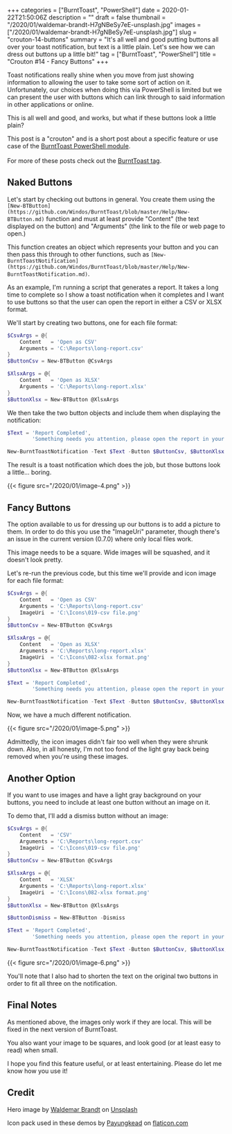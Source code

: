 +++
categories = ["BurntToast", "PowerShell"]
date = 2020-01-22T21:50:06Z
description = ""
draft = false
thumbnail = "/2020/01/waldemar-brandt-H7gNBeSy7eE-unsplash.jpg"
images = ["/2020/01/waldemar-brandt-H7gNBeSy7eE-unsplash.jpg"]
slug = "crouton-14-buttons"
summary = "It's all well and good putting buttons all over your toast notification, but text is a little plain. Let's see how we can dress out buttons up a little bit!"
tag = ["BurntToast", "PowerShell"]
title = "Crouton #14 - Fancy Buttons"
+++


Toast notifications really shine when you move from just showing information to allowing the user to take some sort of action on it. Unfortunately, our choices when doing this via PowerShell is limited but we can present the user with buttons which can link through to said information in other applications or online.

This is all well and good, and works, but what if these buttons look a little plain?

<p class="note">This post is a "crouton" and is a short post about a specific feature or use case of the <a href="https://www.powershellgallery.com/packages/BurntToast" target="_blank">BurntToast PowerShell module</a>.<br /><br />
For more of these posts check out the <a href="__GHOST_URL__/tag/burnttoast/" target="_blank">BurntToast tag</a>.</p>

## Naked Buttons

Let's start by checking out buttons in general. You create them using the `[New-BTButton](https://github.com/Windos/BurntToast/blob/master/Help/New-BTButton.md)` function and must at least provide "Content" (the text displayed on the button) and "Arguments" (the link to the file or web page to open.)

This function creates an object which represents your button and you can then pass this through to other functions, such as `[New-BurntToastNotification](https://github.com/Windos/BurntToast/blob/master/Help/New-BurntToastNotification.md)`.

As an example, I'm running a script that generates a report. It takes a long time to complete so I show a toast notification when it completes and I want to use buttons so that the user can open the report in either a CSV or XLSX format.

We'll start by creating two buttons, one for each file format:

```powershell
$CsvArgs = @{
    Content   = 'Open as CSV'
    Arguments = 'C:\Reports\long-report.csv'
}
$ButtonCsv = New-BTButton @CsvArgs

$XlsxArgs = @{
    Content   = 'Open as XLSX'
    Arguments = 'C:\Reports\long-report.xlsx'
}
$ButtonXlsx = New-BTButton @XlsxArgs
```

We then take the two button objects and include them when displaying the notification:

```powershell
$Text = 'Report Completed',
        'Something needs you attention, please open the report in your desired format.'

New-BurntToastNotification -Text $Text -Button $ButtonCsv, $ButtonXlsx
```

The result is a toast notification which does the job, but those buttons look a little... boring.

{{< figure src="/2020/01/image-4.png" >}}

## Fancy Buttons

The option available to us for dressing up our buttons is to add a picture to them. In order to do this you use the "ImageUri" parameter, though there's an issue in the current version (0.7.0) where only local files work.

This image needs to be a square. Wide images will be squashed, and it doesn't look pretty.

Let's re-run the previous code, but this time we'll provide and icon image for each file format:

```powershell
$CsvArgs = @{
    Content   = 'Open as CSV'
    Arguments = 'C:\Reports\long-report.csv'
    ImageUri  = 'C:\Icons\019-csv file.png'
}
$ButtonCsv = New-BTButton @CsvArgs

$XlsxArgs = @{
    Content   = 'Open as XLSX'
    Arguments = 'C:\Reports\long-report.xlsx'
    ImageUri  = 'C:\Icons\082-xlsx format.png'
}
$ButtonXlsx = New-BTButton @XlsxArgs

$Text = 'Report Completed',
        'Something needs you attention, please open the report in your desired format.'

New-BurntToastNotification -Text $Text -Button $ButtonCsv, $ButtonXlsx
```

Now, we have a much different notification.

{{< figure src="/2020/01/image-5.png" >}}

Admittedly, the icon images didn't fair too well when they were shrunk down. Also, in all honesty, I'm not too fond of the light gray back being removed when you're using these images.

## Another Option

If you want to use images and have a light gray background on your buttons, you need to include at least one button without an image on it.

To demo that, I'll add a dismiss button without an image:

```powershell
$CsvArgs = @{
    Content   = 'CSV'
    Arguments = 'C:\Reports\long-report.csv'
    ImageUri  = 'C:\Icons\019-csv file.png'
}
$ButtonCsv = New-BTButton @CsvArgs

$XlsxArgs = @{
    Content   = 'XLSX'
    Arguments = 'C:\Reports\long-report.xlsx'
    ImageUri  = 'C:\Icons\082-xlsx format.png'
}
$ButtonXlsx = New-BTButton @XlsxArgs

$ButtonDismiss = New-BTButton -Dismiss

$Text = 'Report Completed',
        'Something needs you attention, please open the report in your desired format.'

New-BurntToastNotification -Text $Text -Button $ButtonCsv, $ButtonXlsx, $ButtonDismiss
```

{{< figure src="/2020/01/image-6.png" >}}

You'll note that I also had to shorten the text on the original two buttons in order to fit all three on the notification.

## Final Notes

As mentioned above, the images only work if they are local. This will be fixed in the next version of BurntToast.

You also want your image to be squares, and look good (or at least easy to read) when small.

I hope you find this feature useful, or at least entertaining. Please do let me know how you use it!

## Credit

Hero image by [Waldemar Brandt](https://unsplash.com/@waldemarbrandt67w?utm_source=unsplash&utm_medium=referral&utm_content=creditCopyText) on [Unsplash](https://unsplash.com/?utm_source=unsplash&utm_medium=referral&utm_content=creditCopyText)

Icon pack used in these demos by [Payungkead](https://www.flaticon.com/authors/payungkead) on [flaticon.com](https://www.flaticon.com/packs/file-format-3)

